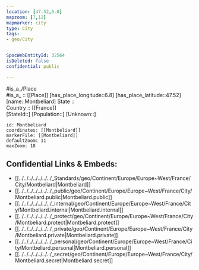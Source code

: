 ```yaml
---
location: [47.52,6.8] 
mapzoom: [7,12] 
mapmarker: city 
type: City
tags:
- geo/City


SpocWebEntityId: 32564
isDeleted: false
confidential: public

---
```

#is_a_/Place  
#is_a_ :: [[Place]] 
[has_place_longitude::6.8] 
[has_place_latitude::47.52] 
[name::Montbeliard] 
State ::  
Country :: [[France]]  
[StateId::] 
[Population::] 
[Unknown::] 


```leaflet
id: Montbeliard
coordinates: [[Montbeliard]] 
markerFile: [[Montbeliard]] 
defaultZoom: 11 
maxZoom: 18
```


## Confidential Links & Embeds: 
- [[../../../../../../../_Standards/geo/Continent/Europe/Europe~West/France/City/Montbeliard|Montbeliard]] 
- [[../../../../../../../_public/geo/Continent/Europe/Europe~West/France/City/Montbeliard.public|Montbeliard.public]] 
- [[../../../../../../../_internal/geo/Continent/Europe/Europe~West/France/City/Montbeliard.internal|Montbeliard.internal]] 
- [[../../../../../../../_protect/geo/Continent/Europe/Europe~West/France/City/Montbeliard.protect|Montbeliard.protect]] 
- [[../../../../../../../_private/geo/Continent/Europe/Europe~West/France/City/Montbeliard.private|Montbeliard.private]] 
- [[../../../../../../../_personal/geo/Continent/Europe/Europe~West/France/City/Montbeliard.personal|Montbeliard.personal]] 
- [[../../../../../../../_secret/geo/Continent/Europe/Europe~West/France/City/Montbeliard.secret|Montbeliard.secret]] 

